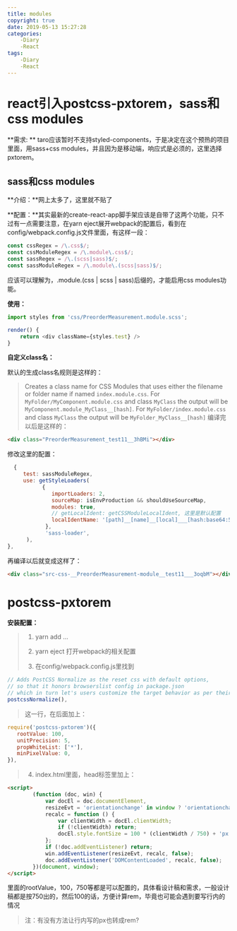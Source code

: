 ```yaml
---
title: modules
copyright: true
date: 2019-05-13 15:27:28
categories:
	-Diary
	-React
tags:
	-Diary
	-React
---
```


# react引入postcss-pxtorem，sass和css modules

**需求: ** taro应该暂时不支持styled-components，于是决定在这个预热的项目里面，用sass+css modules，并且因为是移动端，响应式是必须的，这里选择pxtorem。

 <!--more-->

## sass和css modules

**介绍：**网上太多了，这里就不贴了

**配置：**其实最新的create-react-app脚手架应该是自带了这两个功能，只不过有一点需要注意，在yarn eject展开webpack的配置后，看到在config/webpack.config.js文件里面，有这样一段：

```javascript
const cssRegex = /\.css$/;
const cssModuleRegex = /\.module\.css$/;
const sassRegex = /\.(scss|sass)$/;
const sassModuleRegex = /\.module\.(scss|sass)$/;
```

应该可以理解为，.module.(css | scss | sass)后缀的，才能启用css modules功能。

**使用：**

```javascript
import styles from 'css/PreorderMeasurement.module.scss';

render() {
    return <div className={styles.test} />
}
```

**自定义class名：**

默认的生成class名规则是这样的：

>Creates a class name for CSS Modules that uses either the filename or folder name if named `index.module.css`.
>For `MyFolder/MyComponent.module.css` and class `MyClass` the output will be `MyComponent.module_MyClass__[hash]`. For `MyFolder/index.module.css` and class `MyClass` the output will be `MyFolder_MyClass__[hash]`
编译完以后是这样的：

```html
<div class="PreorderMeasurement_test11__3hBMi"></div>
```

修改这里的配置：

```javascript
  {
     test: sassModuleRegex,
     use: getStyleLoaders(
           {
              importLoaders: 2,
              sourceMap: isEnvProduction && shouldUseSourceMap,
              modules: true,
              // getLocalIdent: getCSSModuleLocalIdent, 这里是默认配置
              localIdentName: '[path]__[name]__[local]___[hash:base64:5]',
            },
            'sass-loader',
 	  ),
},
```

再编译以后就变成这样了：

```html
<div class="src-css-__PreorderMeasurement-module__test11___3oqbM"></div>
```

# postcss-pxtorem

**安装配置：**

> 1. yarn add ...
>
> 2. yarn eject 打开webpack的相关配置
>
> 3. 在config/webpack.config.js里找到

```javascript
// Adds PostCSS Normalize as the reset css with default options,
// so that it honors browserslist config in package.json
// which in turn let's users customize the target behavior as per their needs.
postcssNormalize(),
```

> 这一行，在后面加上：

```javascript
require('postcss-pxtorem')({
   rootValue: 100,
   unitPrecision: 5,
   propWhiteList: ['*'],
   minPixelValue: 0,
}),
```

> 4. index.html里面，head标签里加上：

```html
<script>
        (function (doc, win) {
            var docEl = doc.documentElement,
            resizeEvt = 'orientationchange' in window ? 'orientationchange' : 'resize',
            recalc = function () {
                var clientWidth = docEl.clientWidth;
                if (!clientWidth) return;
                docEl.style.fontSize = 100 * (clientWidth / 750) + 'px';
            };
            if (!doc.addEventListener) return;
            win.addEventListener(resizeEvt, recalc, false);
            doc.addEventListener('DOMContentLoaded', recalc, false);
        })(document, window);
</script>
```

里面的rootValue，100，750等都是可以配置的，具体看设计稿和需求，一般设计稿都是按750出的，然后100的话，方便计算rem，毕竟也可能会遇到要写行内的情况

> 注：有没有方法让行内写的px也转成rem?

